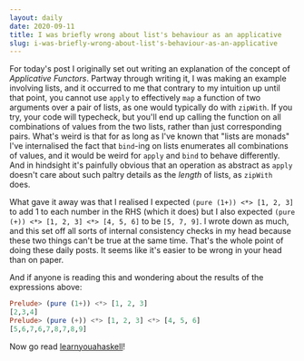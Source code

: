 ```yaml
---
layout: daily
date: 2020-09-11
title: I was briefly wrong about list's behaviour as an applicative
slug: i-was-briefly-wrong-about-list's-behaviour-as-an-applicative
---
```


For today's post I originally set out writing an explanation of the concept of _Applicative Functors_.
Partway through writing it, I was making an example involving lists, and it occurred to me that
contrary to my intuition up until that point, you cannot use `apply` to effectively `map` a function
of two arguments over a pair of lists, as one would typically do with `zipWith`.
If you try, your code will typecheck, but you'll end up calling the function on all combinations of
values from the two lists, rather than just corresponding pairs. What's weird is that for as long
as I've known that "lists are monads" I've internalised the fact that `bind`-ing on lists
enumerates all combinations of values, and it would be weird for `apply` and `bind` to behave differently.
And in hindsight it's painfully obvious that an operation
as abstract as `apply` doesn't care about such paltry details as the _length_ of lists, as `zipWith`
does.

What gave it away was that I realised I expected `(pure (1+)) <*> [1, 2, 3]` to add 1 to each number in the RHS
(which it does) but I also expected `(pure (+)) <*> [1, 2, 3] <*> [4, 5, 6]` to be `[5, 7, 9]`.
I wrote down as much, and this set off all sorts of internal consistency checks in my head because
these two things can't be true at the same time. That's the whole point of doing these daily posts.
It seems like it's easier to be wrong in your head than on paper.

And if anyone is reading this and wondering about the results of the expressions above:
```haskell
Prelude> (pure (1+)) <*> [1, 2, 3]
[2,3,4]
Prelude> (pure (+)) <*> [1, 2, 3] <*> [4, 5, 6]
[5,6,7,6,7,8,7,8,9]
```

Now go read [learnyouahaskell](http://learnyouahaskell.com/functors-applicative-functors-and-monoids#applicative-functors)!
